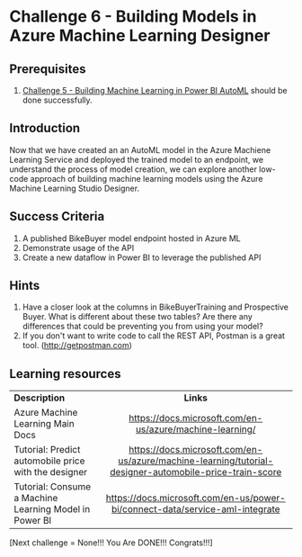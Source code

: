 # Challenge 6 - Building Models in Azure Machine Learning Designer

## Prerequisites

1. [Challenge 5 - Building Machine Learning in Power BI AutoML](./05-AMLAutoML.md) should be done successfully.

## Introduction

Now that we have created an an AutoML model in the Azure Machiene Learning Service and deployed the trained model to an endpoint, we understand the process of model creation, we can explore another low-code approach of building machine learning models using the Azure Machine Learning Studio Designer.

## Success Criteria
1.  A published BikeBuyer model endpoint hosted in Azure ML
1.  Demonstrate usage of the API
1.  Create a new dataflow in Power BI to leverage the published API

## Hints

1.  Have a closer look at the columns in BikeBuyerTraining and Prospective Buyer.  What is different about these two tables?  Are there any differences that could be preventing you from using your model?
1.  If you don't want to write code to call the REST API, Postman is a great tool. (http://getpostman.com)

## Learning resources

|                                            |                                                                                                                                                       |
| ------------------------------------------ | :---------------------------------------------------------------------------------------------------------------------------------------------------: |
| **Description**                            |                                                                       **Links**                                                                       |
| Azure Machine Learning Main Docs | <https://docs.microsoft.com/en-us/azure/machine-learning/> |
| Tutorial: Predict automobile price with the designer | <https://docs.microsoft.com/en-us/azure/machine-learning/tutorial-designer-automobile-price-train-score> |
|Tutorial: Consume a Machine Learning Model in Power BI | https://docs.microsoft.com/en-us/power-bi/connect-data/service-aml-integrate|



[Next challenge = None!!! You Are DONE!!!  Congrats!!!]
